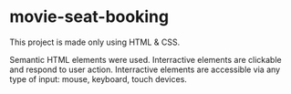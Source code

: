 # movie-seat-booking

This project is made only using HTML & CSS.

Semantic HTML elements were used.
Interractive elements are clickable and respond to user action.
Interractive elements are accessible via any type of input: mouse, keyboard, touch devices.


